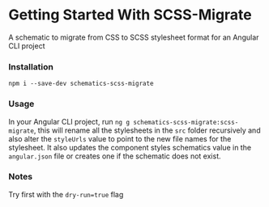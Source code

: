 # Getting Started With SCSS-Migrate

A schematic to migrate from CSS to SCSS stylesheet format for an Angular CLI project

### Installation

`npm i --save-dev schematics-scss-migrate`

### Usage

In your Angular CLI project, run `ng g schematics-scss-migrate:scss-migrate`, this will rename all the stylesheets in the
`src` folder recursively and also alter the `styleUrls` value to point to the new file names for the stylesheet.
It also updates the component styles schematics value in the `angular.json` file or creates one if the schematic does not exist.

### Notes

Try first with the `dry-run=true` flag
